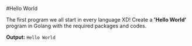 #Hello World

The first program we all start in every language XD! Create a **'Hello World'** program in Golang with the required packages and codes.

**Output:**
``Hello World``
